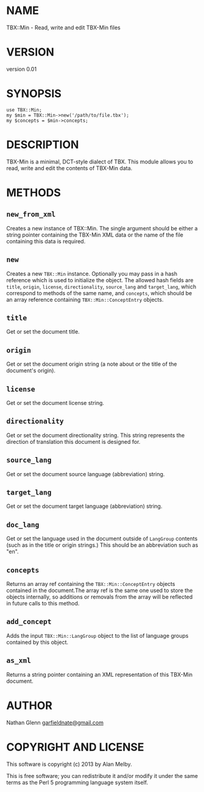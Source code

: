 # NAME

TBX::Min - Read, write and edit TBX-Min files

# VERSION

version 0.01

# SYNOPSIS

	use TBX::Min;
	my $min = TBX::Min->new('/path/to/file.tbx');
	my $concepts = $min->concepts;

# DESCRIPTION

TBX-Min is a minimal, DCT-style dialect of TBX. This module
allows you to read, write and edit the contents of TBX-Min
data.

# METHODS

## `new_from_xml`

Creates a new instance of TBX::Min. The single argument should be either a
string pointer containing the TBX-Min XML data or the name of the file
containing this data is required.

## `new`

Creates a new `TBX::Min` instance. Optionally you may pass in
a hash reference which is used to initialize the object. The allowed hash
fields are `title`, `origin`, `license`, `directionality`, `source_lang`
and `target_lang`, which correspond to methods of the same name, and
`concepts`, which should be an array reference containing
`TBX::Min::ConceptEntry` objects.

## `title`

Get or set the document title.

## `origin`

Get or set the document origin string (a note about or the title of the
document's origin).

## `license`

Get or set the document license string.

## `directionality`

Get or set the document directionality string. This string represents
the direction of translation this document is designed for.

## `source_lang`

Get or set the document source language (abbreviation) string.

## `target_lang`

Get or set the document target language (abbreviation) string.

## `doc_lang`

Get or set the language used in the document outside of `LangGroup`
contents (such as in the title or origin strings.) This should be an
abbreviation such as "en".

## `concepts`

Returns an array ref containing the `TBX::Min::ConceptEntry` objects contained
in the document.The array ref is the same one used to store the objects
internally, so additions or removals from the array will be reflected in future
calls to this method.

## `add_concept`

Adds the input `TBX::Min::LangGroup` object to the list of language groups
contained by this object.

## `as_xml`

Returns a string pointer containing an XML representation of this TBX-Min
document.

# AUTHOR

Nathan Glenn <garfieldnate@gmail.com>

# COPYRIGHT AND LICENSE

This software is copyright (c) 2013 by Alan Melby.

This is free software; you can redistribute it and/or modify it under
the same terms as the Perl 5 programming language system itself.

